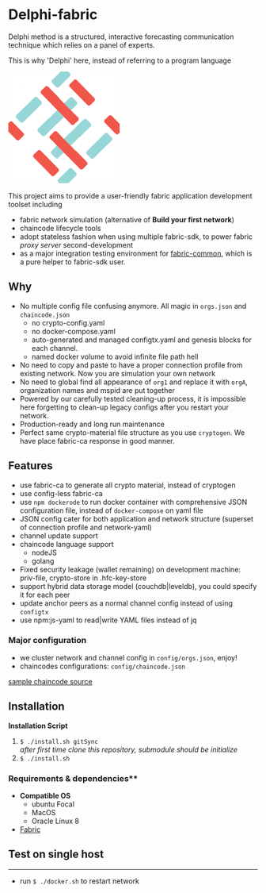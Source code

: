 # Delphi-fabric

Delphi method is a structured, interactive forecasting communication technique which relies on a panel of experts. 

This is why 'Delphi' here, instead of referring to a program language 

![](./delphi-fabric.png)

This project aims to provide a user-friendly fabric application development toolset including
- fabric network simulation (alternative of **Build your first network**)
- chaincode lifecycle tools
- adopt stateless fashion when using multiple fabric-sdk, to power fabric *proxy server* second-development     
- as a major integration testing environment for [fabric-common](https://github.com/davidkhala/fabric-common), which is 
a pure helper to fabric-sdk user.


## Why

- No multiple config file confusing anymore. All magic in `orgs.json` and `chaincode.json`  
    - no crypto-config.yaml
    - no docker-compose.yaml
    - auto-generated and managed configtx.yaml and genesis blocks for each channel. 
    - named docker volume to avoid infinite file path hell
- No need to copy and paste to have a proper connection profile from existing network. Now you are simulation your own network
- No need to global find all appearance of `org1` and replace it with `orgA`, organization names and mspid are put together
- Powered by our carefully tested cleaning-up process, it is impossible here forgetting to clean-up legacy configs after you restart your network. 
- Production-ready and long run maintenance
- Perfect same crypto-material file structure as you use `cryptogen`. We have place fabric-ca response in good manner.

## Features

- use fabric-ca to generate all crypto material, instead of cryptogen
- use config-less fabric-ca
- use `npm dockerode` to run docker container with comprehensive JSON configuration file, instead of `docker-compose` on yaml file
- JSON config cater for both application and network structure (superset of connection profile and network-yaml)
- channel update support
- chaincode language support
   - nodeJS
   - golang
- Fixed security leakage (wallet remaining) on development machine: priv-file, crypto-store in .hfc-key-store
- support hybrid data storage model (couchdb|leveldb), you could specify it for each peer
- update anchor peers as a normal channel config instead of using `configtx`
- use npm:js-yaml to read|write YAML files instead of jq 

### Major configuration

 - we cluster network and channel config in ``config/orgs.json``, enjoy!
 - chaincodes configurations: ``config/chaincode.json``
 
 [sample chaincode source](https://github.com/davidkhala/chaincode)

## Installation

**Installation Script**
1. `$ ./install.sh gitSync`   
_after first time clone this repository, submodule should be initialize_
2. `$ ./install.sh`
 
### Requirements & dependencies**
- **Compatible OS** 
  - ubuntu Focal
  - MacOS 
  - Oracle Linux 8
- [Fabric](./common/README.md#Prerequisite)

## Test on single host
-----------------------
- run `$ ./docker.sh` to restart network



